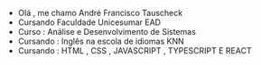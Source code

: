 - Olá , me chamo André Francisco Tauscheck
- Cursando Faculdade Unicesumar EAD
- Curso : Análise e Desenvolvimento de Sistemas
- Cursando : Inglês na escola de idiomas KNN
- Cursando : HTML , CSS , JAVASCRIPT , TYPESCRIPT E REACT
